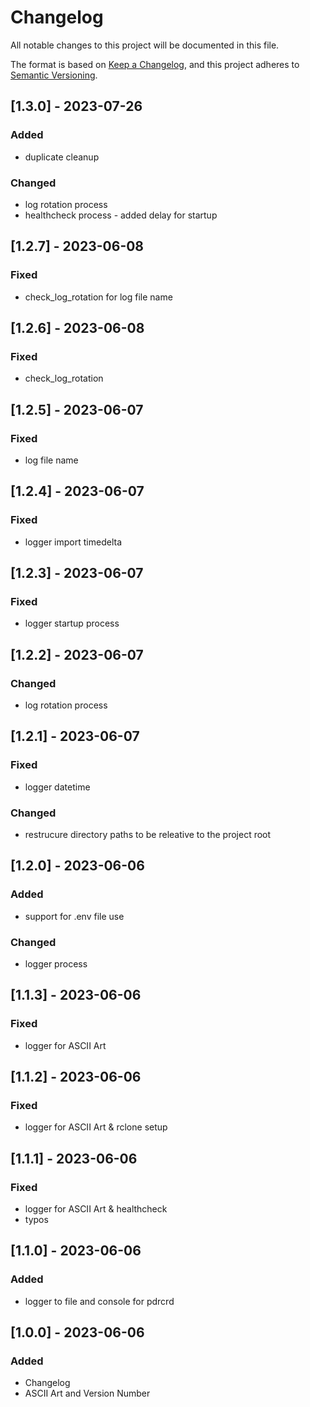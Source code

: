 # Changelog

All notable changes to this project will be documented in this file.

The format is based on [Keep a Changelog](https://keepachangelog.com/en/1.0.0/),
and this project adheres to [Semantic Versioning](https://semver.org/spec/v2.0.0.html).

## [1.3.0] - 2023-07-26

### Added

- duplicate cleanup

### Changed

- log rotation process
- healthcheck process - added delay for startup


## [1.2.7] - 2023-06-08

### Fixed

- check_log_rotation for log file name

## [1.2.6] - 2023-06-08

### Fixed

- check_log_rotation

## [1.2.5] - 2023-06-07

### Fixed

- log file name

## [1.2.4] - 2023-06-07

### Fixed

- logger import timedelta

## [1.2.3] - 2023-06-07

### Fixed

- logger startup process

## [1.2.2] - 2023-06-07

### Changed

- log rotation process

## [1.2.1] - 2023-06-07

### Fixed

- logger datetime

### Changed

- restrucure directory paths to be releative to the project root

## [1.2.0] - 2023-06-06

### Added

- support for .env file use

### Changed

- logger process

## [1.1.3] - 2023-06-06

### Fixed

- logger for ASCII Art

## [1.1.2] - 2023-06-06

### Fixed

- logger for ASCII Art & rclone setup

## [1.1.1] - 2023-06-06

### Fixed
- logger for ASCII Art & healthcheck
- typos

## [1.1.0] - 2023-06-06

### Added

- logger to file and console for pdrcrd

## [1.0.0] - 2023-06-06

### Added

- Changelog
- ASCII Art and Version Number